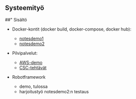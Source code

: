 ## Systeemityö


##" Sisältö

- Docker-kontit (docker build, docker-compose, docker hub):
    - [notesdemo1](https://otredu.github.io/docker/notesdemo.html)
    - [notesdemo2](https://otredu.github.io/docker/notesdemofull.html)
- Pilvipalvelut:
    - [AWS-demo](https://container-workshop.juhala.people.aws.dev/)
    - [CSC-tehtävät](./cloud_harjoitukset1.html)

- Robotframework 
    - demo, tulossa
    - harjoitustyö notesdemo2:n testaus

